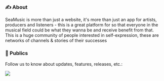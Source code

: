 ### ✍️ About
SeaMusic is more than just a website, it's more than just an app for artists, producers and listeners - this is a great platform for so that everyone in the musical field could be what they wanna be and receive benefit from that. This is a huge community of people interested in self-expression, these are networks of channels & stories of their successes

### 🚀 Publics
Follow us to know about updates, features, releases, etc.:

<a target="_blank" href="https://t.me/seamusicmgmt/">
  <img src="https://img.shields.io/badge/Telegram-2CA5E0?style=for-the-badge&logo=telegram&logoColor=white">
</a>
